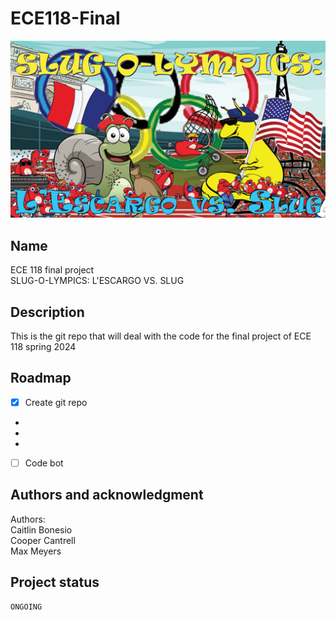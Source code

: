 # ECE118-Final
 ![Banner](otherfiles/Banner.png)
## Name
ECE 118 final project  
SLUG-O-LYMPICS: L'ESCARGO VS. SLUG
## Description
This is the git repo that will deal with the code for the final project of ECE 118 spring 2024 
## Roadmap
- [x] Create git repo
-
-
-
- [ ] Code bot

## Authors and acknowledgment
Authors: \
Caitlin Bonesio \
Cooper Cantrell \
Max Meyers

## Project status
    ONGOING

